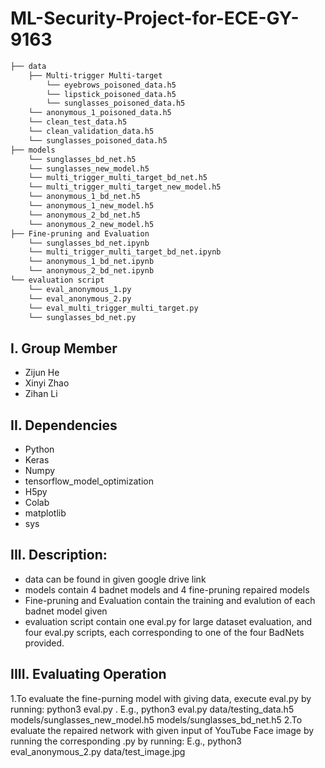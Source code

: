 # ML-Security-Project-for-ECE-GY-9163
```bash
├── data
    ├── Multi-trigger Multi-target
        └── eyebrows_poisoned_data.h5
        └── lipstick_poisoned_data.h5
        └── sunglasses_poisoned_data.h5
    └── anonymous_1_poisoned_data.h5
    └── clean_test_data.h5
    └── clean_validation_data.h5
    └── sunglasses_poisoned_data.h5
├── models
    └── sunglasses_bd_net.h5
    └── sunglasses_new_model.h5
    └── multi_trigger_multi_target_bd_net.h5
    └── multi_trigger_multi_target_new_model.h5
    └── anonymous_1_bd_net.h5
    └── anonymous_1_new_model.h5
    └── anonymous_2_bd_net.h5
    └── anonymous_2_new_model.h5
├── Fine-pruning and Evaluation
    └── sunglasses_bd_net.ipynb
    └── multi_trigger_multi_target_bd_net.ipynb
    └── anonymous_1_bd_net.ipynb
    └── anonymous_2_bd_net.ipynb
└── evaluation script
    └── eval_anonymous_1.py
    └── eval_anonymous_2.py
    └── eval_multi_trigger_multi_target.py
    └── sunglasses_bd_net.py
```

## I. Group Member
   - Zijun He
   - Xinyi Zhao
   - Zihan Li

## II. Dependencies
   - Python
   - Keras 
   - Numpy 
   - tensorflow_model_optimization
   - H5py 
   - Colab
   - matplotlib
   - sys
   
## III. Description:
   - data can be found in given google drive link
   - models contain 4 badnet models and 4 fine-pruning repaired models
   - Fine-pruning and Evaluation contain the training and evalution of each badnet model given
   - evaluation script contain one eval.py for large dataset evaluation, and four eval.py scripts, each corresponding to one of the four BadNets provided.

## IIII. Evaluating Operation
   1.To evaluate the fine-purning model with giving data, execute eval.py by running:
    python3 eval.py <testing data directory> <new model directory> <corresponding bad net model directory> .
    E.g., python3 eval.py data/testing_data.h5 models/sunglasses_new_model.h5 models/sunglasses_bd_net.h5
   2.To evaluate the repaired network with given input of YouTube Face image by running the corresponding .py by running:
    E.g., python3 eval_anonymous_2.py data/test_image.jpg

